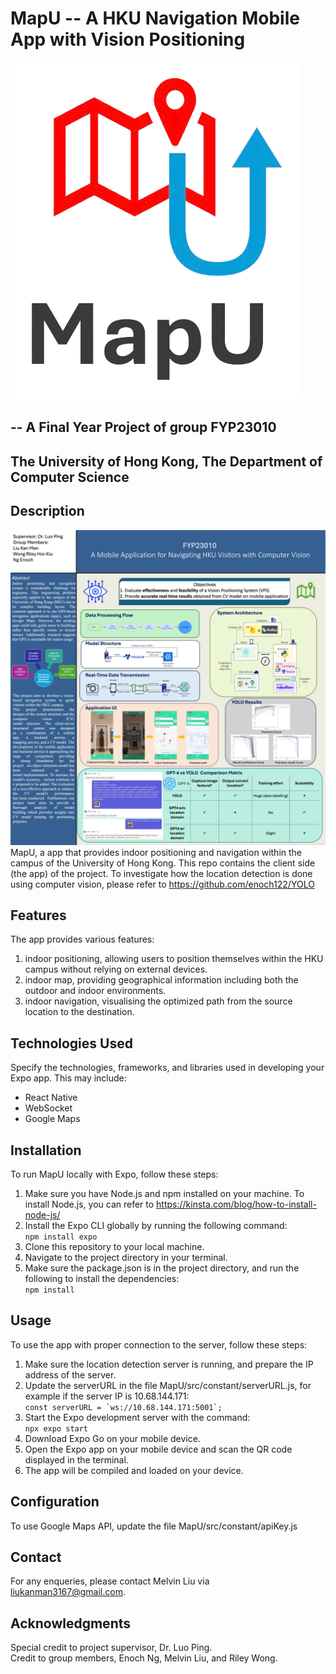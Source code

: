 # MapU -- A HKU Navigation Mobile App with Vision Positioning
![Logo](MapU/assets/favicon.png)

## -- A Final Year Project of group FYP23010
## The University of Hong Kong, The Department of Computer Science

## Description
![Poster](MapU/project_info_assets/fyp23010_poster.jpeg)
MapU, a app that provides indoor positioning and navigation within the campus of the University of Hong Kong. This repo contains the client side (the app) of the project. To investigate how the location detection is done using computer vision, please refer to https://github.com/enoch122/YOLO



## Features

The app provides various features:
1. indoor positioning, allowing users to position themselves within the HKU campus without relying on external devices.
2. indoor map, providing geographical information including both the outdoor and indoor environments.
2. indoor navigation, visualising the optimized path from the source location to the destination.


## Technologies Used

Specify the technologies, frameworks, and libraries used in developing your Expo app. This may include:

- React Native
- WebSocket
- Google Maps


## Installation

To run MapU locally with Expo, follow these steps:

1. Make sure you have Node.js and npm installed on your machine. To install Node.js, you can refer to https://kinsta.com/blog/how-to-install-node-js/ 
2. Install the Expo CLI globally by running the following command:\
   ```npm install expo```
3. Clone this repository to your local machine.
4. Navigate to the project directory in your terminal.
5. Make sure the package.json is in the project directory, and run the following to install the dependencies:\
   ```npm install```


## Usage

To use the app with proper connection to the server, follow these steps:

1. Make sure the location detection server is running, and prepare the IP address of the server.
2. Update the serverURL in the file MapU/src/constant/serverURL.js, for example if the server IP is 10.68.144.171:\
  ```const serverURL = `ws://10.68.144.171:5001`;```
3. Start the Expo development server with the command:\
  ```npx expo start```
5. Download Expo Go on your mobile device.
6. Open the Expo app on your mobile device and scan the QR code displayed in the terminal.
7. The app will be compiled and loaded on your device.


## Configuration

To use Google Maps API, update the file MapU/src/constant/apiKey.js


## Contact

For any enqueries, please contact Melvin Liu via liukanman3167@gmail.com.


## Acknowledgments

Special credit to project supervisor, Dr. Luo Ping.\
Credit to group members, Enoch Ng, Melvin Liu, and Riley Wong.

